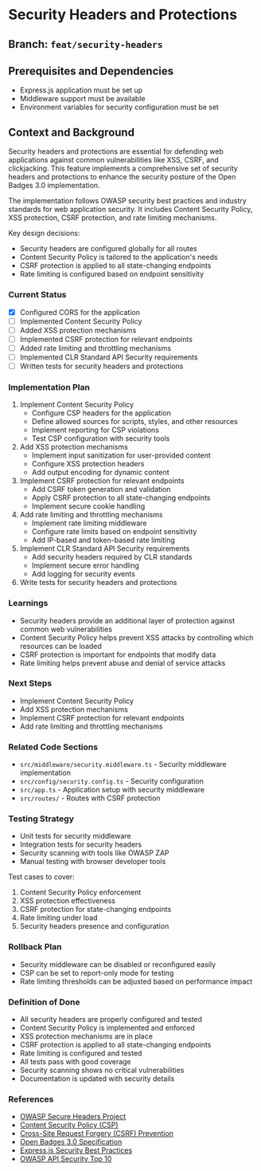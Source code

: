 # Security Headers and Protections

## Branch: `feat/security-headers`

## Prerequisites and Dependencies
- Express.js application must be set up
- Middleware support must be available
- Environment variables for security configuration must be set

## Context and Background
Security headers and protections are essential for defending web applications against common vulnerabilities like XSS, CSRF, and clickjacking. This feature implements a comprehensive set of security headers and protections to enhance the security posture of the Open Badges 3.0 implementation.

The implementation follows OWASP security best practices and industry standards for web application security. It includes Content Security Policy, XSS protection, CSRF protection, and rate limiting mechanisms.

Key design decisions:
- Security headers are configured globally for all routes
- Content Security Policy is tailored to the application's needs
- CSRF protection is applied to all state-changing endpoints
- Rate limiting is configured based on endpoint sensitivity

### Current Status
- [x] Configured CORS for the application
- [ ] Implemented Content Security Policy
- [ ] Added XSS protection mechanisms
- [ ] Implemented CSRF protection for relevant endpoints
- [ ] Added rate limiting and throttling mechanisms
- [ ] Implemented CLR Standard API Security requirements
- [ ] Written tests for security headers and protections

### Implementation Plan
1. Implement Content Security Policy
   - Configure CSP headers for the application
   - Define allowed sources for scripts, styles, and other resources
   - Implement reporting for CSP violations
   - Test CSP configuration with security tools
2. Add XSS protection mechanisms
   - Implement input sanitization for user-provided content
   - Configure XSS protection headers
   - Add output encoding for dynamic content
3. Implement CSRF protection for relevant endpoints
   - Add CSRF token generation and validation
   - Apply CSRF protection to all state-changing endpoints
   - Implement secure cookie handling
4. Add rate limiting and throttling mechanisms
   - Implement rate limiting middleware
   - Configure rate limits based on endpoint sensitivity
   - Add IP-based and token-based rate limiting
5. Implement CLR Standard API Security requirements
   - Add security headers required by CLR standards
   - Implement secure error handling
   - Add logging for security events
6. Write tests for security headers and protections

### Learnings
- Security headers provide an additional layer of protection against common web vulnerabilities
- Content Security Policy helps prevent XSS attacks by controlling which resources can be loaded
- CSRF protection is important for endpoints that modify data
- Rate limiting helps prevent abuse and denial of service attacks

### Next Steps
- Implement Content Security Policy
- Add XSS protection mechanisms
- Implement CSRF protection for relevant endpoints
- Add rate limiting and throttling mechanisms

### Related Code Sections
- `src/middleware/security.middleware.ts` - Security middleware implementation
- `src/config/security.config.ts` - Security configuration
- `src/app.ts` - Application setup with security middleware
- `src/routes/` - Routes with CSRF protection

### Testing Strategy
- Unit tests for security middleware
- Integration tests for security headers
- Security scanning with tools like OWASP ZAP
- Manual testing with browser developer tools

Test cases to cover:
1. Content Security Policy enforcement
2. XSS protection effectiveness
3. CSRF protection for state-changing endpoints
4. Rate limiting under load
5. Security headers presence and configuration

### Rollback Plan
- Security middleware can be disabled or reconfigured easily
- CSP can be set to report-only mode for testing
- Rate limiting thresholds can be adjusted based on performance impact

### Definition of Done
- All security headers are properly configured and tested
- Content Security Policy is implemented and enforced
- XSS protection mechanisms are in place
- CSRF protection is applied to all state-changing endpoints
- Rate limiting is configured and tested
- All tests pass with good coverage
- Security scanning shows no critical vulnerabilities
- Documentation is updated with security details

### References
- [OWASP Secure Headers Project](https://owasp.org/www-project-secure-headers/)
- [Content Security Policy (CSP)](https://developer.mozilla.org/en-US/docs/Web/HTTP/CSP)
- [Cross-Site Request Forgery (CSRF) Prevention](https://cheatsheetseries.owasp.org/cheatsheets/Cross-Site_Request_Forgery_Prevention_Cheat_Sheet.html)
- [Open Badges 3.0 Specification](https://www.imsglobal.org/spec/ob/v3p0/)
- [Express.js Security Best Practices](https://expressjs.com/en/advanced/best-practice-security.html)
- [OWASP API Security Top 10](https://owasp.org/www-project-api-security/)
